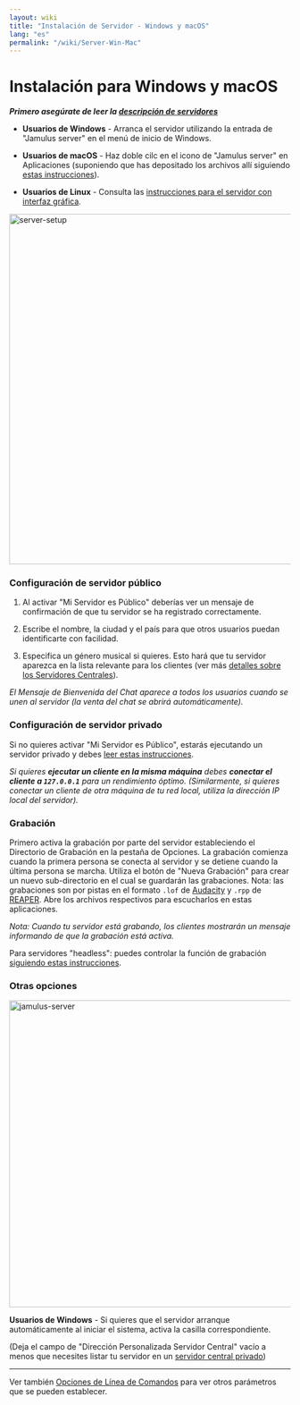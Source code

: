 ```yaml
---
layout: wiki
title: "Instalación de Servidor - Windows y macOS"
lang: "es"
permalink: "/wiki/Server-Win-Mac"
---
```


# Instalación para Windows y macOS


**_Primero asegúrate de leer la [descripción de servidores](Running-a-Server)_**

* **Usuarios de Windows** - Arranca el servidor utilizando la entrada de "Jamulus server" en el menú de inicio de Windows.

* **Usuarios de macOS** - Haz doble cilc en el icono de "Jamulus server" en Aplicaciones (suponiendo que has depositado los archivos allí siguiendo [estas instrucciones](Installation-for-Macintosh)).

* **Usuarios de Linux** - Consulta las [instrucciones para el servidor con interfaz gráfica](Server-Linux#ejecutar-el-servidor-con-interfaz-gráfica).

<img width="627" alt="server-setup" src="https://user-images.githubusercontent.com/4263412/102189958-af8b2080-3eb7-11eb-9120-5a0693f37b69.png">

### Configuración de servidor público

1. Al activar "Mi Servidor es Público" deberías ver un mensaje de confirmación de que tu servidor se ha registrado correctamente.

1. Escribe el nombre, la ciudad y el país para que otros usuarios puedan identificarte con facilidad.

1. Especifica un género musical si quieres. Esto hará que tu servidor aparezca en la lista relevante para los clientes (ver más [detalles sobre los Servidores Centrales](Central-Servers)).

_El Mensaje de Bienvenida del Chat aparece a todos los usuarios cuando se unen al servidor (la venta del chat se abrirá automáticamente)._

### Configuración de servidor privado

Si no quieres activar "Mi Servidor es Público", estarás ejecutando un servidor privado y debes [leer estas instrucciones](Running-a-Private-Server).

_Si quieres **ejecutar un cliente en la misma máquina** debes **conectar el cliente a `127.0.0.1`** para un rendimiento óptimo. (Similarmente, si quieres conectar un cliente de otra máquina de tu red local, utiliza la dirección IP local del servidor)._

### Grabación

Primero activa la grabación por parte del servidor estableciendo el Directorio de Grabación en la pestaña de Opciones. La grabación comienza cuando la primera persona se conecta al servidor y se detiene cuando la última persona se marcha. Utiliza el botón de "Nueva Grabación" para crear un nuevo sub-directorio en el cual se guardarán las grabaciones. Nota: las grabaciones son por pistas en el formato `.lof` de [Audacity](https://www.audacityteam.org/) y `.rpp` de [REAPER](https://en.wikipedia.org/wiki/REAPER). Abre los archivos respectivos para escucharlos en estas aplicaciones.

_Nota: Cuando tu servidor está grabando, los clientes mostrarán un mensaje informando de que la grabación está activa._

Para servidores "headless": puedes controlar la función de grabación [siguiendo estas instrucciones](Server-Linux#controlar-las-grabaciones).


### Otras opciones

<img width="549" alt="jamulus-server" src="https://user-images.githubusercontent.com/4263412/102190318-2de7c280-3eb8-11eb-86d3-3b87e7007b2b.png">

**Usuarios de Windows** - Si quieres que el servidor arranque automáticamente al iniciar el sistema, activa la casilla correspondiente.

(Deja el campo de "Dirección Personalizada Servidor Central" vacío a menos que necesites listar tu servidor en un [servidor central privado](Choosing-a-Server-Type#3-central))





***

Ver también [Opciones de Línea de Comandos](Command-Line-Options) para ver otros parámetros que se pueden establecer.
